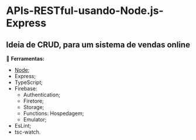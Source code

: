 # APIs-RESTful-usando-Node.js-Express
## Ideia de CRUD, para um sistema de vendas online

:wrench: **Ferramentas:**
  - [Node](https://nodejs.org/en/download);
  - Express;
  - TypeScript;
  - Firebase:
      - Authentication;
      - Firetore;
      - Storage;
      - Functions: Hospedagem;
      - Emulator;
  - EsLint;
  - tsc-watch.
